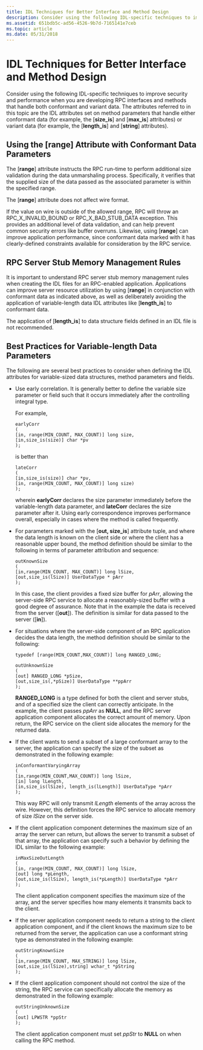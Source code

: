 ```yaml
---
title: IDL Techniques for Better Interface and Method Design
description: Consider using the following IDL-specific techniques to improve security and performance when you are developing RPC interfaces and methods that handle both conformant and variant data.
ms.assetid: 651bdb5c-ad56-4526-9b7d-7165141e7ceb
ms.topic: article
ms.date: 05/31/2018
---
```


# IDL Techniques for Better Interface and Method Design

Consider using the following IDL-specific techniques to improve security and performance when you are developing RPC interfaces and methods that handle both conformant and variant data. The attributes referred to in this topic are the IDL attributes set on method parameters that handle either conformant data (for example, the \[**size\_is**\] and \[**max\_is**\] attributes) or variant data (for example, the \[**length\_is**\] and \[**string**\] attributes).

## Using the \[range\] Attribute with Conformant Data Parameters

The \[**range**\] attribute instructs the RPC run-time to perform additional size validation during the data unmarshaling process. Specifically, it verifies that the supplied size of the data passed as the associated parameter is within the specified range.

The \[**range**\] attribute does not affect wire format.

If the value on wire is outside of the allowed range, RPC will throw an RPC\_X\_INVALID\_BOUND or RPC\_X\_BAD\_STUB\_DATA exception. This provides an additional level of data validation, and can help prevent common security errors like buffer overruns. Likewise, using \[**range**\] can improve application performance, since conformant data marked with it has clearly-defined constraints available for consideration by the RPC service.

## RPC Server Stub Memory Management Rules

It is important to understand RPC server stub memory management rules when creating the IDL files for an RPC-enabled application. Applications can improve server resource utilization by using \[**range**\] in conjunction with conformant data as indicated above, as well as deliberately avoiding the application of variable-length data IDL attributes like \[**length\_is**\] to conformant data.

The application of \[**length\_is**\] to data structure fields defined in an IDL file is not recommended.

## Best Practices for Variable-length Data Parameters

The following are several best practices to consider when defining the IDL attributes for variable-sized data structures, method parameters and fields.

-   Use early correlation. It is generally better to define the variable size parameter or field such that it occurs immediately after the controlling integral type.

    For example,

    ``` syntax
    earlyCorr
    (
    [in, range(MIN_COUNT, MAX_COUNT)] long size, 
    [in,size_is(size)] char *pv
    );
    ```

    is better than

    ``` syntax
    lateCorr
    (
    [in,size_is(size)] char *pv, 
    [in, range(MIN_COUNT, MAX_COUNT)] long size)
    );
    ```

    wherein **earlyCorr** declares the size parameter immediately before the variable-length data parameter, and **lateCorr** declares the size parameter after it. Using early correspondence improves performance overall, especially in cases where the method is called frequently.

-   For parameters marked with the \[**out, size\_is**\] attribute tuple, and where the data length is known on the client side or where the client has a reasonable upper bound, the method definition should be similar to the following in terms of parameter attribution and sequence:

    ``` syntax
    outKnownSize
    (
    [in,range(MIN_COUNT, MAX_COUNT)] long lSize,
    [out,size_is(lSize)] UserDataType * pArr
    );
    ```

    In this case, the client provides a fixed size buffer for *pArr*, allowing the server-side RPC service to allocate a reasonably-sized buffer with a good degree of assurance. Note that in the example the data is received from the server (\[**out**\]). The definition is similar for data passed to the server (\[**in**\]).

-   For situations where the server-side component of an RPC application decides the data length, the method definition should be similar to the following:

    ``` syntax
    typedef [range(MIN_COUNT,MAX_COUNT)] long RANGED_LONG;

    outUnknownSize
    (
    [out] RANGED_LONG *pSize,
    [out,size_is(,*pSize)] UserDataType **ppArr
    );
    ```

    **RANGED\_LONG** is a type defined for both the client and server stubs, and of a specified size the client can correctly anticipate. In the example, the client passes *ppArr* as **NULL**, and the RPC server application component allocates the correct amount of memory. Upon return, the RPC service on the client side allocates the memory for the returned data.

-   If the client wants to send a subset of a large conformant array to the server, the application can specify the size of the subset as demonstrated in the following example:

    ``` syntax
    inConformantVaryingArray
    (
    [in,range(MIN_COUNT,MAX_COUNT)] long lSize,
    [in] long lLength, 
    [in,size_is(lSize), length_is(lLength)] UserDataType *pArr
    );
    ```

    This way RPC will only transmit *lLength* elements of the array across the wire. However, this definition forces the RPC service to allocate memory of size *lSize* on the server side.

-   If the client application component determines the maximum size of an array the server can return, but allows the server to transmit a subset of that array, the application can specify such a behavior by defining the IDL similar to the following example:

    ``` syntax
    inMaxSizeOutLength
    (
    [in, range(MIN_COUNT, MAX_COUNT)] long lSize,
    [out] long *pLength,
    [out,size_is(lSize), length_is(*pLength)] UserDataType *pArr
    );
    ```

    The client application component specifies the maximum size of the array, and the server specifies how many elements it transmits back to the client.

-   If the server application component needs to return a string to the client application component, and if the client knows the maximum size to be returned from the server, the application can use a conformant string type as demonstrated in the following example:

    ``` syntax
    outStringKnownSize
    (
    [in,range(MIN_COUNT, MAX_STRING)] long lSize,
    [out,size_is(lSize),string] wchar_t *pString
    );
    ```

-   If the client application component should not control the size of the string, the RPC service can specifically allocate the memory as demonstrated in the following example:

    ``` syntax
    outStringUnknownSize
    (
    [out] LPWSTR *ppStr
    );
    ```

    The client application component must set *ppStr* to **NULL** on when calling the RPC method.

 

 





